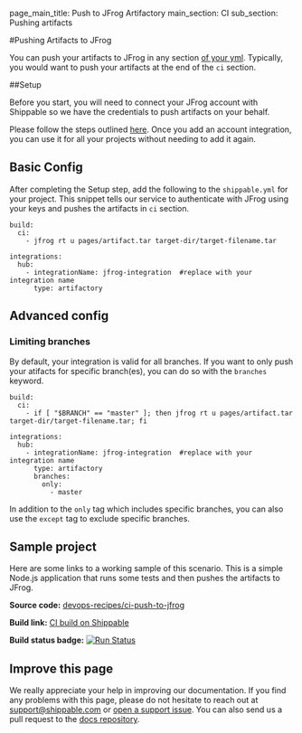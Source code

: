 page_main_title: Push to JFrog Artifactory
main_section: CI
sub_section: Pushing artifacts

#Pushing Artifacts to JFrog

You can push your artifacts to JFrog in any section [of your yml](../reference/shippable-yml/). Typically, you would want to push your artifacts at the end of the `ci` section.

##Setup

Before you start, you will need to connect your JFrog account with Shippable so we have the credentials to push artifacts on your behalf.

Please follow the steps outlined [here](/reference/int-jfrog-artifactory/). Once you add an account integration, you can use it for all your projects without needing to add it again.

## Basic Config

After completing the Setup step, add the following to the `shippable.yml` for your project. This snippet tells our service to authenticate with JFrog using your keys and pushes the artifacts in `ci` section.

```
build:
  ci:
    - jfrog rt u pages/artifact.tar target-dir/target-filename.tar

integrations:
  hub:
    - integrationName: jfrog-integration  #replace with your integration name
      type: artifactory
```

## Advanced config

### Limiting branches

By default, your integration is valid for all branches. If you want to only push your atifacts for specific branch(es), you can do so with the `branches` keyword.

```
build:
  ci:
    - if [ "$BRANCH" == "master" ]; then jfrog rt u pages/artifact.tar target-dir/target-filename.tar; fi

integrations:
  hub:
    - integrationName: jfrog-integration  #replace with your integration name
      type: artifactory
      branches:
        only:
          - master

```
In addition to the `only` tag which includes specific branches, you can also use the `except` tag to exclude specific branches.

## Sample project

Here are some links to a working sample of this scenario. This is a simple Node.js application that runs some tests and then pushes
the artifacts to JFrog.

**Source code:**  [devops-recipes/ci-push-to-jfrog](https://github.com/devops-recipes/ci-push-to-jfrog)

**Build link:** <a href="https://app.shippable.com/github/himanshu0503/ci-push-to-jfrog/runs/1/1/console" target="_blank"> CI build on Shippable</a>

**Build status badge:** [![Run Status](https://api.shippable.com/projects/5901b124cd251706003517fe/badge?branch=master)](https://app.shippable.com/github/himanshu0503/ci-push-to-jfrog)

## Improve this page

We really appreciate your help in improving our documentation. If you find any problems with this page, please do not hesitate to reach out at [support@shippable.com](mailto:support@shippable.com) or [open a support issue](https://www.github.com/Shippable/support/issues). You can also send us a pull request to the [docs repository](https://www.github.com/Shippable/docs).
